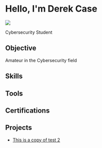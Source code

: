 # Hello, I'm Derek Case

<a href="https://www.linkedin.com"><img src="https://img.shields.io/badge/-LinkedIn-0072b1?&style=for-the-badge&logo=linkedin&logoColor=white" /></a>


Cybersecurity Student


## Objective

Amateur in the Cybersecurity field

## Skills


## Tools



## Certifications



## Projects
- <a href="https://github.com/Dcase00Utica/Project-1">This is a copy of test 2</a>
